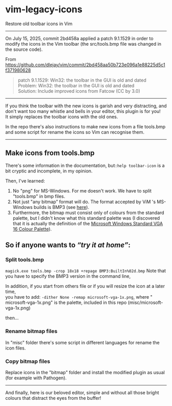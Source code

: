 # vim-legacy-icons
Restore old toolbar icons in Vim
***

On July 15, 2025, commit 2bd458a applied a patch 9.1.1529 in order to modify the icons in the Vim toolbar (the src/tools.bmp file was changed in the source code).

From https://github.com/dlejay/vim/commit/2bd458aa50b723e096a1e88225d5c1f371980628  
>patch 9.1.1529: Win32: the toolbar in the GUI is old and dated   
Problem:  Win32: the toolbar in the GUI is old and dated  
Solution: Include improved icons from Fatcow (CC by 3.0)  

***
If you think the toolbar with the new icons is garish and very distracting, and don't want too many whistle and bells in your editor, this plugin is for you!  
It simply replaces the toolbar icons with the old ones.

In the repo there's also instructions to make new icons from a file tools.bmp and some script for rename the icons so Vim can recognise them.

***

## Make icons from tools.bmp
There's some information in the documentation, but`:help toolbar-icon` is a bit cryptic and incomplete, in my opinion.

Then, I've learned:


1. No "png" for MS-Windows. For me doesn't work. We have to split "tools.bmp" in bmp files.
2.  Not just "any bitmap” format will do. The format accepted by ViM 's MS-Windows builds is BMP3 (see [here](https://imagemagick.org/script/formats.php)).
3. Furthermore, the bitmap must consist only of colours from the standard palette, but I didn't know what this standard palette was (I discovered that it is actually the definition of the [Microsoft Windows Standard VGA 16 Colour Palette](https://lospec.com/palette-list/microsoft-vga)).

## So if anyone wants to _“try it at home”_:

### Split tools.bmp 
`magick.exe tools.bmp -crop 18x18 +repage BMP3:BuiltIn%02d.bmp`
Note that you have to specify the BMP3 version in the command line,

In addition, if you start from others file or if you will resize the icon at a later time,   
you have to add: `-dither None -remap microsoft-vga-1x.png`, where " microsoft-vga-1x.png" is the palette, included in this repo (misc/microsoft-vga-1x.png)

then...

### Rename bitmap files
In "misc" folder there's some script in different languages for rename the icon files.


### Copy bitmap files
Replace icons in the "bitmap" folder and install the modified plugin as usual (for example with Pathogen).

***
And finally, here is our beloved editor, simple and without all those bright colours that distract the eyes from the buffer!




